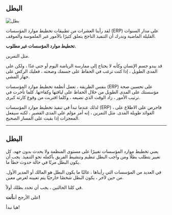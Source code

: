## البطل

![بطل](https://docs.erpnext.com/files/implementation-image.png)

لقد رأينا العشرات من تطبيقات تخطيط موارد المؤسسات (ERP) على مدار السنوات القليلة الماضية وندرك أن التنفيذ الناجح يتعلق كثيرًا بالأمور غير الملموسة والموقف.

**تخطيط موارد المؤسسات غير مطلوب.**

مثل التمرين.

قد يبدو جسم الإنسان وكأنه لا يحتاج إلى ممارسة الرياضة اليوم أو حتى غدًا ، ولكن على المدى الطويل ، إذا كنت ترغب في الحفاظ على جسمك وصحته ، فعليك الركض على جهاز المشي.

بنفس الطريقة ، تعمل أنظمة تخطيط موارد المؤسسات (ERP) على تحسين صحة مؤسستك على المدى الطويل من خلال الحفاظ على لياقتها وكفاءتها. كلما تأخرت في ترتيب الأمور ، زاد الوقت الذي تضيعه ، وكلما اقتربت من وقوع كارثة كبرى.

لذلك عندما تبدأ في تنفيذ تخطيط موارد المؤسسات (ERP) ، فاحرص على الاطلاع على الفوائد طويلة المدى. مثل التمرين ، إنه أمر مؤلم على المدى القصير ، لكنه سيفعل المعجزات إذا بقيت على المسار الصحيح.

* * *

## البطل

يعني تخطيط موارد المؤسسات تغييرًا على مستوى المنظمة ولا يحدث بدون جهد. كل تغيير يتطلب بطلًا ومن واجب البطل تنظيم وتنشيط الفريق بأكمله نحو التنفيذ. يجب أن يكون البطل مرنًا في حالة حدوث خطأ ما.

في العديد من المؤسسات التي رأيناها ، غالبًا ما يكون البطل هو المالك أو المدير الأول. من حين لآخر ، يكون البطل شخصًا خارجيًا يتم تعيينه لغرض معين.

في كلتا الحالتين ، يجب أن تحدد بطلك أولاً.

على الأرجح أنت**أنت!**

هيا نبدأ!